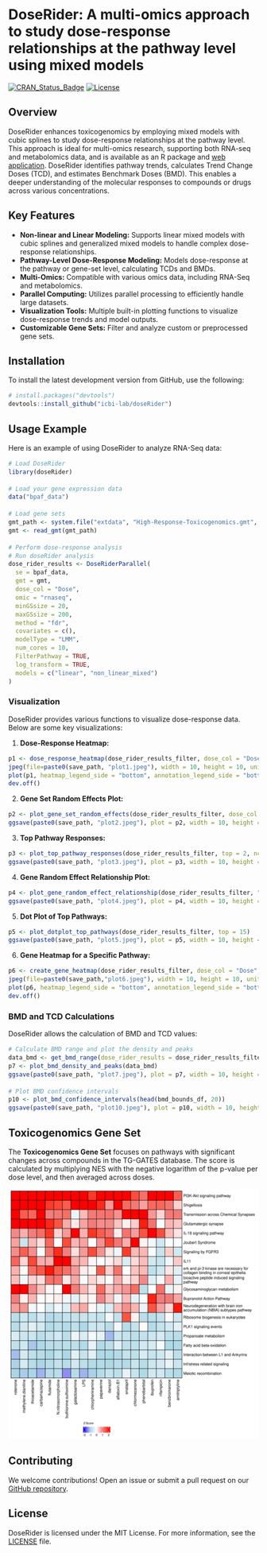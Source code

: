 # DoseRider: A multi-omics approach to study dose-response relationships at the pathway level using mixed models

[![CRAN_Status_Badge](https://www.r-pkg.org/badges/version/doseRider)](https://cran.r-project.org/package=doseRider)
[![License](https://img.shields.io/badge/License-MIT-blue.svg)](https://opensource.org/licenses/MIT)

## Overview

DoseRider enhances toxicogenomics by employing mixed models with cubic splines to study dose-response relationships at the pathway level. This approach is ideal for multi-omics research, supporting both RNA-seq and metabolomics data, and is available as an R package and [web application](https://doserider.i-med.ac.at/). DoseRider identifies pathway trends, calculates Trend Change Doses (TCD), and estimates Benchmark Doses (BMD). This enables a deeper understanding of the molecular responses to compounds or drugs across various concentrations.

## Key Features

- **Non-linear and Linear Modeling:** Supports linear mixed models with cubic splines and generalized mixed models to handle complex dose-response relationships.
- **Pathway-Level Dose-Response Modeling:** Models dose-response at the pathway or gene-set level, calculating TCDs and BMDs.
- **Multi-Omics:** Compatible with various omics data, including RNA-Seq and metabolomics.
- **Parallel Computing:** Utilizes parallel processing to efficiently handle large datasets.
- **Visualization Tools:** Multiple built-in plotting functions to visualize dose-response trends and model outputs.
- **Customizable Gene Sets:** Filter and analyze custom or preprocessed gene sets.

## Installation

To install the latest development version from GitHub, use the following:

```r
# install.packages("devtools")
devtools::install_github("icbi-lab/doseRider")
```

## Usage Example

Here is an example of using DoseRider to analyze RNA-Seq data:

```r
# Load DoseRider
library(doseRider)

# Load your gene expression data
data("bpaf_data")

# Load gene sets
gmt_path <- system.file("extdata", "High-Response-Toxicogenomics.gmt", package = "doseRider")
gmt <- read_gmt(gmt_path)

# Perform dose-response analysis
# Run doseRider analysis
dose_rider_results <- DoseRiderParallel(
  se = bpaf_data, 
  gmt = gmt, 
  dose_col = "Dose", 
  omic = "rnaseq", 
  minGSsize = 20, 
  maxGSsize = 200, 
  method = "fdr", 
  covariates = c(),
  modelType = "LMM", 
  num_cores = 10,
  FilterPathway = TRUE,
  log_transform = TRUE,
  models = c("linear", "non_linear_mixed")
)
```

### Visualization

DoseRider provides various functions to visualize dose-response data. Below are some key visualizations:

1. **Dose-Response Heatmap:**

```r
p1 <- dose_response_heatmap(dose_rider_results_filter, dose_col = "Dose", top = 15)
jpeg(file=paste0(save_path, "plot1.jpeg"), width = 10, height = 10, units = "cm", res = 600)
plot(p1, heatmap_legend_side = "bottom", annotation_legend_side = "bottom")
dev.off()
```

2. **Gene Set Random Effects Plot:**

```r
p2 <- plot_gene_set_random_effects(dose_rider_results_filter, dose_col = "log_Dose", top = 15)
ggsave(paste0(save_path, "plot2.jpeg"), plot = p2, width = 10, height = 10, units = "cm", dpi = 600)
```

3. **Top Pathway Responses:**

```r
p3 <- plot_top_pathway_responses(dose_rider_results_filter, top = 2, ncol = 2, text_size = 5, dose_col = "log_Dose", clusterResults = TRUE)
ggsave(paste0(save_path, "plot3.jpeg"), plot = p3, width = 10, height = 10, units = "cm", dpi = 600)
```

4. **Gene Random Effect Relationship Plot:**

```r
p4 <- plot_gene_random_effect_relationship(dose_rider_results_filter, "Estrogen signaling pathway - Homo sapiens (human)")
ggsave(paste0(save_path, "plot4.jpeg"), plot = p4, width = 10, height = 10, units = "cm", dpi = 600)
```

5. **Dot Plot of Top Pathways:**

```r
p5 <- plot_dotplot_top_pathways(dose_rider_results_filter, top = 15)
ggsave(paste0(save_path, "plot5.jpeg"), plot = p5, width = 10, height = 10, units = "cm", dpi = 600)
```

6. **Gene Heatmap for a Specific Pathway:**

```r
p6 <- create_gene_heatmap(dose_rider_results_filter, dose_col = "Dose", gene_set_name = "Estrogen signaling pathway - Homo sapiens (human)")
jpeg(file=paste0(save_path,"plot6.jpeg"), width = 10, height = 10, units = "cm", res = 600)
plot(p6, heatmap_legend_side = "bottom", annotation_legend_side = "bottom")
dev.off()
```

### BMD and TCD Calculations

DoseRider allows the calculation of BMD and TCD values:

```r
# Calculate BMD range and plot the density and peaks
data_bmd <- get_bmd_range(dose_rider_results = dose_rider_results_filter)
p7 <- plot_bmd_density_and_peaks(data_bmd)
ggsave(paste0(save_path, "plot7.jpeg"), plot = p7, width = 10, height = 10, units = "cm", dpi = 600)

# Plot BMD confidence intervals
p10 <- plot_bmd_confidence_intervals(head(bmd_bounds_df, 20))
ggsave(paste0(save_path, "plot10.jpeg"), plot = p10, width = 10, height = 10, units = "cm", dpi = 600)
```

## Toxicogenomics Gene Set

The **Toxicogenomics Gene Set** focuses on pathways with significant changes across compounds in the TG-GATES database. The score is calculated by multiplying NES with the negative logarithm of the p-value per dose level, and then averaged across doses.

![Gene Heatmap for Specific Pathway](./plots/HeatmapHighResponsive.jpeg)

## Contributing

We welcome contributions! Open an issue or submit a pull request on our [GitHub repository](https://github.com/icbi-lab/doserider).

## License

DoseRider is licensed under the MIT License. For more information, see the [LICENSE](LICENSE) file.

